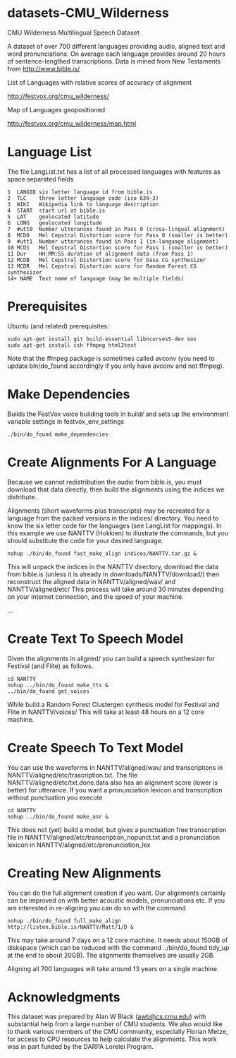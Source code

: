 # datasets-CMU_Wilderness
CMU Wilderness Multilingual Speech Dataset

A dataset of over 700 different languages providing audio, aligned
text and word pronunciations.  On average each language provides
around 20 hours of sentence-lengthed transcriptions.  Data is mined
from New Testaments from http://www.bible.is/

List of Languages with relative scores of accuracy of alignment

http://festvox.org/cmu_wilderness/

Map of Languages geopositioned

http://festvox.org/cmu_wilderness/map.html

# Language List

The file LangList.txt has a list of all processed languages with
features as space separated fields

    1  LANGID six letter language id from bible.is
    2  TLC    three letter language code (iso 639-3)
    3  WIKI   Wikipedia link to language description
    4  START  start url at bible.is
    5  LAT    geolocated latitude
    6  LONG   geolocated longitude
    7  #utt0  Number utterances found in Pass 0 (cross-lingual alignment)
    8  MCD0   Mel Cepstral Distortion score for Pass 0 (smaller is better)
    9  #utt1  Number utterances found in Pass 1 (in-language alignment)
    10 MCD1   Mel Cepstral Distortion score for Pass 1 (smaller is better)
    11 Dur    HH:MM:SS duration of alignment data (from Pass 1)
    12 MCDB   Mel Cepstral Distortion score for base CG synthesizer
    13 MCDR   Mel Cepstral Distortion score for Random Forest CG synthesizer
    14+ NAME  Text name of language (may be multiple fields)
    
# Prerequisites

Ubuntu (and related) prerequisites:

    sudo apt-get install git build-essential libncurses5-dev sox
    sudo apt-get install csh ffmpeg html2text

Note that the ffmpeg package is sometimes called avconv (you need
to update bin/do_found accordingly if you only have avconv and not
ffmpeg).

# Make Dependencies

Builds the FestVox voice building tools in build/ and sets up the
environment variable settings in festvox_env_settings

    ./bin/do_found make_dependencies

# Create Alignments For A Language

Because we cannot redistribution the audio from bible.is, you must
download that data directly, then build the alignments using the
indices we distribute.

Alignments (short waveforms plus transcripts) may be recreated for
a language from the packed versions in the indices/ directory.  You
need to know the six letter code for the languages (see LangList for
mappings).  In this example we use NANTTV (Hokkien) to illustrate the
commands, but you should substitute the code for your desired language.

    nohup ./bin/do_found fast_make_align indices/NANTTV.tar.gz &

This will unpack the indices in the NANTTV directory, download the
data from bible.is (unless it is already in
downloads/NANTTV/download/) then reconstruct the aligned data in
NANTTV/aligned/wav/ and NANTTV/aligned/etc/ This process will take
around 30 minutes depending on your internet connection, and the
speed of your machine.

...

# Create Text To Speech Model

Given the alignments in aligned/ you can build a speech synthesizer
for Festival (and Flite) as follows.

    cd NANTTV
    nohup ../bin/do_found make_tts &
    ../bin/do_found get_voices

While build a Random Forest Clustergen synthesis model for Festival
and Flite in NANTTV/voices/ This will take at least 48 hours on a 12
core machine.

# Create Speech To Text Model

You can use the waveforms in NANTTV/aligned/wav/ and transcriptions in
NANTTV/aligned/etc/trascription.txt.  The file NANTTV/aligned/etc/txt.done.data
also has an alignment score (lower is better) for utterance.  If you want
a pronunciation lexicon and transcription without punctuation you execute

    cd NANTTV
    nohup ../bin/do_found make_asr &

This does not (yet) build a model, but gives a punctuation free transcription
file in NANTTV/aligned/etc/transcription_nopunct.txt and a pronunciation
lexicon in NANTTV/aligned/etc/pronunciation_lex

# Creating New Alignments

You can do the full alignment creation if you want.  Our alignments
certainly can be improved on with better acoustic models,
pronunciations etc.  If you are interested in re-aligning you can do so
with the command

    nohup ./bin/do_found full_make_align http://listen.bible.is/NANTTV/Matt/1/D &

This may take around 7 days on a 12 core machine.  It needs about 150GB of
diskspace (which can be reduced with the command ../bin/do_found tidy_up at the
end to about 20GB).  The alignments themselves are usually 2GB.

Aligning all 700 languages will take around 13 years on a single machine.

# Acknowledgments

This dataset was prepared by Alan W Black (awb@cs.cmu.edu) with substantial
help from a large number of CMU students.  We also would like to thank
various members of the CMU community, especially Florian Metze, for access
to CPU resources to help calculate the alignments.  This work was in part
funded by the DARPA Lorelei Program.







